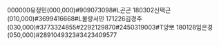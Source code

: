 000000유정민(000,000)#909073098#L곤곤
180302신택근(010,000)#3699416668#L불량서민
171226김경주(030,000)#3773324855#2292129870#2450319003#T앙뽀
180128임은경(050,000)#2891049323#3423409577
